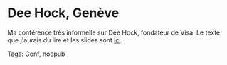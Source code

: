# Dee Hock, Genève

Ma conférence très informelle sur Dee Hock, fondateur de Visa. Le texte que j'aurais du lire et les slides sont [ici](http://blog.tcrouzet.com/2006/09/08/manager-par-la-connexion/).


Tags: Conf, noepub